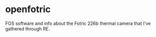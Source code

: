 # openfotric

FOS software and info about the Fotric 226b thermal camera that I've gathered through RE.
